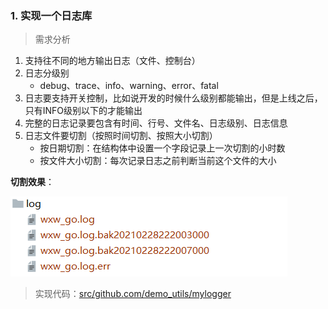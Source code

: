 

### 1. 实现一个日志库

> 需求分析

1. 支持往不同的地方输出日志（文件、控制台）
2. 日志分级别
   - debug、trace、info、warning、error、fatal
3. 日志要支持开关控制，比如说开发的时候什么级别都能输出，但是上线之后，只有INFO级别以下的才能输出
4. 完整的日志记录要包含有时间、行号、文件名、日志级别、日志信息
5. 日志文件要切割（按照时间切割、按照大小切割）
   - 按日期切割：在结构体中设置一个字段记录上一次切割的小时数
   - 按文件大小切割：每次记录日志之前判断当前这个文件的大小


**切割效果**：

![61452205069](assets/1614522050699.png) 

> 实现代码：[src/github.com/demo_utils/mylogger](src/github.com/demo_utils/mylogger) 

